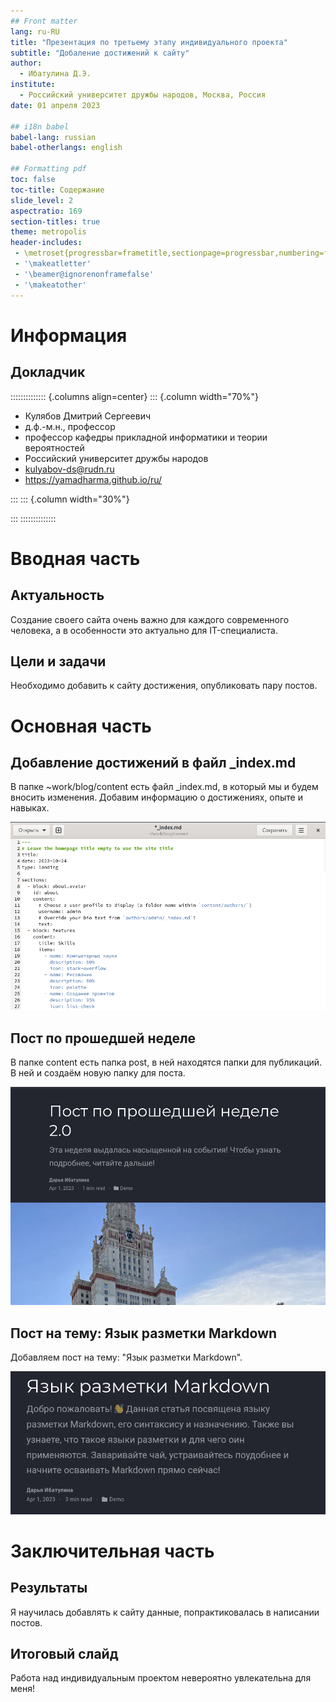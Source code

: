 ```yaml
---
## Front matter
lang: ru-RU
title: "Презентация по третьему этапу индивидуального проекта"
subtitle: "Добаление достижений к сайту"
author:
  - Ибатулина Д.Э.
institute:
  - Российский университет дружбы народов, Москва, Россия
date: 01 апреля 2023

## i18n babel
babel-lang: russian
babel-otherlangs: english

## Formatting pdf
toc: false
toc-title: Содержание
slide_level: 2
aspectratio: 169
section-titles: true
theme: metropolis
header-includes:
 - \metroset{progressbar=frametitle,sectionpage=progressbar,numbering=fraction}
 - '\makeatletter'
 - '\beamer@ignorenonframefalse'
 - '\makeatother'
---
```


# Информация

## Докладчик

:::::::::::::: {.columns align=center}
::: {.column width="70%"}

  * Кулябов Дмитрий Сергеевич
  * д.ф.-м.н., профессор
  * профессор кафедры прикладной информатики и теории вероятностей
  * Российский университет дружбы народов
  * [kulyabov-ds@rudn.ru](mailto:kulyabov-ds@rudn.ru)
  * <https://yamadharma.github.io/ru/>

:::
::: {.column width="30%"}


:::
::::::::::::::

# Вводная часть

## Актуальность

  Создание своего сайта очень важно для каждого современного человека, а в особенности это актуально для IT-специалиста.

## Цели и задачи

  Необходимо добавить к сайту достижения, опубликовать пару постов.

# Основная часть

## Добавление достижений в файл _index.md

  В папке ~work/blog/content есть файл _index.md, в который мы и будем вносить изменения. Добавим информацию о достижениях, опыте и навыках.
  
![](image/1.png)

## Пост по прошедшей неделе

  В папке content есть папка post, в ней находятся папки для публикаций. В ней и создаём новую папку для поста.
  
![](image/4.png)

## Пост на тему: Язык разметки Markdown

  Добавляем пост на тему: "Язык разметки Markdown".
  
![](image/5.png)

# Заключительная часть

## Результаты

  Я научилась добавлять к сайту данные, попрактиковалась в написании постов.

## Итоговый слайд

  Работа над индивидуальным проектом невероятно увлекательна для меня!

